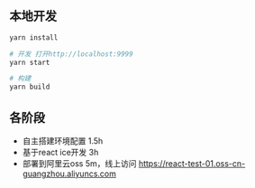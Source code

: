 ## 本地开发

```bash
yarn install

# 开发 打开http://localhost:9999
yarn start

# 构建
yarn build
```

## 各阶段

- 自主搭建环境配置 1.5h
- 基于react ice开发 3h
- 部署到阿里云oss 5m，线上访问 https://react-test-01.oss-cn-guangzhou.aliyuncs.com